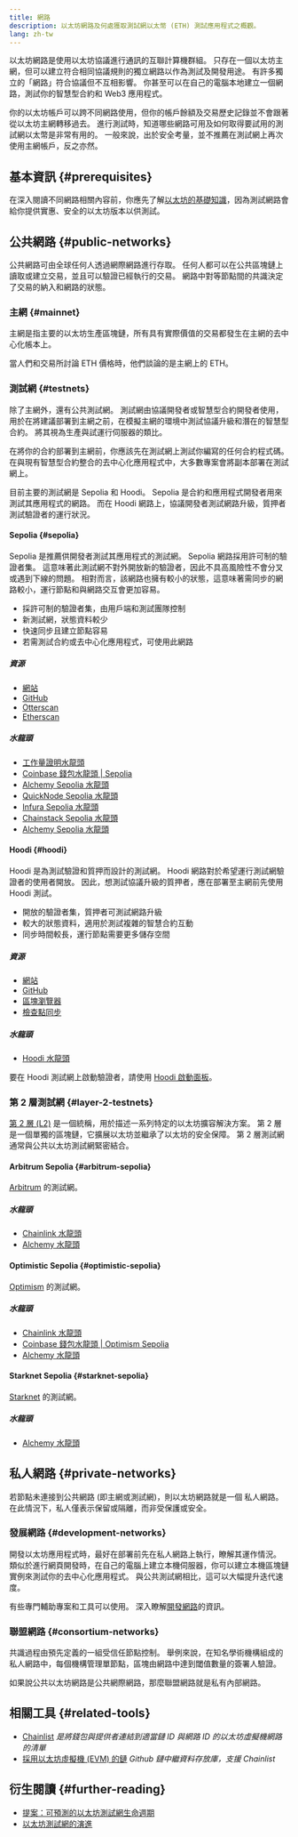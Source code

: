 ```yaml
---
title: 網路
description: 以太坊網路及何處獲取測試網以太幣 (ETH) 測試應用程式之概觀。
lang: zh-tw
---
```


以太坊網路是使用以太坊協議進行通訊的互聯計算機群組。 只存在一個以太坊主網，但可以建立符合相同協議規則的獨立網路以作為測試及開發用途。 有許多獨立的「網路」符合協議但不互相影響。 你甚至可以在自己的電腦本地建立一個網路，測試你的智慧型合約和 Web3 應用程式。

你的以太坊帳戶可以跨不同網路使用，但你的帳戶餘額及交易歷史記錄並不會跟著從以太坊主網轉移過去。 進行測試時，知道哪些網路可用及如何取得要試用的測試網以太幣是非常有用的。 一般來說，出於安全考量，並不推薦在測試網上再次使用主網帳戶，反之亦然。

## 基本資訊 {#prerequisites}

在深入閱讀不同網路相關內容前，你應先了解[以太坊的基礎知識](/developers/docs/intro-to-ethereum/)，因為測試網路會給你提供實惠、安全的以太坊版本以供測試。

## 公共網路 {#public-networks}

公共網路可由全球任何人透過網際網路進行存取。 任何人都可以在公共區塊鏈上讀取或建立交易，並且可以驗證已經執行的交易。 網路中對等節點間的共識決定了交易的納入和網路的狀態。

### 主網 {#mainnet}

主網是指主要的以太坊生產區塊鏈，所有具有實際價值的交易都發生在主網的去中心化帳本上。

當人們和交易所討論 ETH 價格時，他們談論的是主網上的 ETH。

### 測試網 {#testnets}

除了主網外，還有公共測試網。 測試網由協議開發者或智慧型合約開發者使用，用於在將建議部署到主網之前，在模擬主網的環境中測試協議升級和潛在的智慧型合約。 將其視為生產與試運行伺服器的類比。

在將你的合約部署到主網前，你應該先在測試網上測試你編寫的任何合約程式碼。 在與現有智慧型合約整合的去中心化應用程式中，大多數專案會將副本部署在測試網上。

目前主要的測試網是 Sepolia 和 Hoodi。 Sepolia 是合約和應用程式開發者用來測試其應用程式的網路。 而在 Hoodi 網路上，協議開發者測試網路升級，質押者測試驗證者的運行狀況。

#### Sepolia {#sepolia}

Sepolia 是推薦供開發者測試其應用程式的測試網。 Sepolia 網路採用許可制的驗證者集。 這意味著此測試網不對外開放新的驗證者，因此不具高風險性不會分叉或遇到下線的問題。 相對而言，該網路也擁有較小的狀態，這意味著需同步的網路較小，運行節點和與網路交互會更加容易。

- 採許可制的驗證者集，由用戶端和測試團隊控制
- 新測試網，狀態資料較少
- 快速同步且建立節點容易
- 若需測試合約或去中心化應用程式，可使用此網路

##### 資源

- [網站](https://sepolia.dev/)
- [GitHub](https://github.com/eth-clients/sepolia)
- [Otterscan](https://sepolia.otterscan.io/)
- [Etherscan](https://sepolia.etherscan.io)

##### 水龍頭

- [工作量證明水龍頭](https://sepolia-faucet.pk910.de/)
- [Coinbase 錢包水龍頭 | Sepolia](https://coinbase.com/faucets/ethereum-sepolia-faucet)
- [Alchemy Sepolia 水龍頭](https://sepoliafaucet.com/)
- [QuickNode Sepolia 水龍頭](https://faucet.quicknode.com/drip)
- [Infura Sepolia 水龍頭](https://www.infura.io/faucet)
- [Chainstack Sepolia 水龍頭](https://faucet.chainstack.com/sepolia-faucet)
- [Alchemy Sepolia 水龍頭](https://sepoliafaucet.com/)

#### Hoodi {#hoodi}

Hoodi 是為測試驗證和質押而設計的測試網。 Hoodi 網路對於希望運行測試網驗證者的使用者開放。 因此，想測試協議升級的質押者，應在部署至主網前先使用 Hoodi 測試。

- 開放的驗證者集，質押者可測試網路升級
- 較大的狀態資料，適用於測試複雜的智慧合約互動
- 同步時間較長，運行節點需要更多儲存空間

##### 資源

- [網站](https://hoodi.ethpandaops.io/)
- [GitHub](https://github.com/eth-clients/hoodi)
- [區塊瀏覽器](https://explorer.hoodi.ethpandaops.io/)
- [檢查點同步](https://checkpoint-sync.hoodi.ethpandaops.io/)

##### 水龍頭

- [Hoodi 水龍頭](https://hoodi.ethpandaops.io/)

要在 Hoodi 測試網上啟動驗證者，請使用 [Hoodi 啟動面板](https://hoodi.launchpad.ethereum.org/en/)。

### 第 2 層測試網 {#layer-2-testnets}

[第 2 層 (L2)](/layer-2/) 是一個統稱，用於描述一系列特定的以太坊擴容解決方案。 第 2 層是一個單獨的區塊鏈，它擴展以太坊並繼承了以太坊的安全保障。 第 2 層測試網通常與公共以太坊測試網緊密結合。

#### Arbitrum Sepolia {#arbitrum-sepolia}

[Arbitrum](https://arbitrum.io/) 的測試網。

##### 水龍頭

- [Chainlink 水龍頭](https://faucets.chain.link/arbitrum-sepolia)
- [Alchemy 水龍頭](https://www.alchemy.com/faucets/arbitrum-sepolia)

#### Optimistic Sepolia {#optimistic-sepolia}

[Optimism](https://www.optimism.io/) 的測試網。

##### 水龍頭

- [Chainlink 水龍頭](https://faucets.chain.link/optimism-sepolia)
- [Coinbase 錢包水龍頭 | Optimism Sepolia](https://coinbase.com/faucets/optimism-sepolia-faucet)
- [Alchemy 水龍頭](https://www.alchemy.com/faucets/optimism-sepolia)

#### Starknet Sepolia {#starknet-sepolia}

[Starknet](https://www.starknet.io) 的測試網。

##### 水龍頭

- [Alchemy 水龍頭](https://www.alchemy.com/faucets/starknet-sepolia)

## 私人網路 {#private-networks}

若節點未連接到公共網路 (即主網或測試網)，則以太坊網路就是一個 私人網路。 在此情況下，私人僅表示保留或隔離，而非受保護或安全。

### 發展網路 {#development-networks}

開發以太坊應用程式時，最好在部署前先在私人網路上執行，瞭解其運作情況。 類似於進行網頁開發時，在自己的電腦上建立本機伺服器，你可以建立本機區塊鏈實例來測試你的去中心化應用程式。 與公共測試網相比，這可以大幅提升迭代速度。

有些專門輔助專案和工具可以使用。 深入瞭解[開發網路](/developers/docs/development-networks/)的資訊。

### 聯盟網路 {#consortium-networks}

共識過程由預先定義的一組受信任節點控制。 舉例來說，在知名學術機構組成的私人網路中，每個機構管理單節點，區塊由網路中達到閾值數量的簽署人驗證。

如果說公共以太坊網路是公共網際網路，那麼聯盟網路就是私有內部網路。

## 相關工具 {#related-tools}

- [Chainlist](https://chainlist.org/) _是將錢包與提供者連結到適當鏈 ID 與網路 ID 的以太坊虛擬機網路的清單_
- [採用以太坊虛擬機 (EVM) 的鏈](https://github.com/ethereum-lists/chains) _Github 鏈中繼資料存放庫，支援 Chainlist_

## 衍生閱讀 {#further-reading}

- [提案：可預測的以太坊測試網生命週期](https://ethereum-magicians.org/t/proposal-predictable-ethereum-testnet-lifecycle/11575/17)
- [以太坊測試網的演進](https://etherworld.co/2022/08/19/the-evolution-of-ethereum-testnet/)
